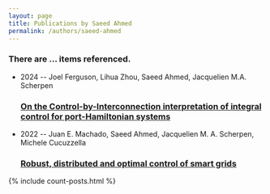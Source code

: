 ```yaml
---
layout: page
title: Publications by Saeed Ahmed
permalink: /authors/saeed-ahmed
---
```


<h3 id="number-posts">There are ... items referenced.</h3>
<ul class="post-list">
<li><span class='post-meta'>2024 -- Joel Ferguson, Lihua Zhou, Saeed Ahmed, Jacquelien M.A. Scherpen</span><h3><a class='post-link' href="{{ site.baseurl }}/on-the-control-by-interconnection-interpretation-of-integral-control-for-port-hamiltonian-systems">On the Control-by-Interconnection interpretation of integral control for port-Hamiltonian systems</a></h3></li>
<li><span class='post-meta'>2022 -- Juan E. Machado, Saeed Ahmed, Jacquelien M. A. Scherpen, Michele Cucuzzella</span><h3><a class='post-link' href="{{ site.baseurl }}/robust-distributed-and-optimal-control-of-smart-grids">Robust, distributed and optimal control of smart grids</a></h3></li>

</ul>
{% include count-posts.html %}

